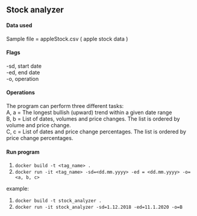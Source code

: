 

## Stock analyzer

#### Data used
Sample file = appleStock.csv ( apple stock data )

#### Flags
  -sd, start date\
  -ed, end date\
  -o, operation

#### Operations
The program can perform three different tasks:\
  A, a = The longest bullish (upward) trend within a given date range\
  B, b = List of dates, volumes and price changes. The list is ordered by
volume and price change.\
  C, c = List of dates and price change percentages. The list is ordered by
price change percentages.


#### Run program
1. `docker build -t <tag_name> .` 
2. `docker run -it <tag_name> -sd=<dd.mm.yyyy> -ed = <dd.mm.yyyy> -o=<a, b, c>`  

example:
1. `docker build -t stock_analyzer .`
2. `docker run -it stock_analyzer -sd=1.12.2018 -ed=11.1.2020 -o=B`

